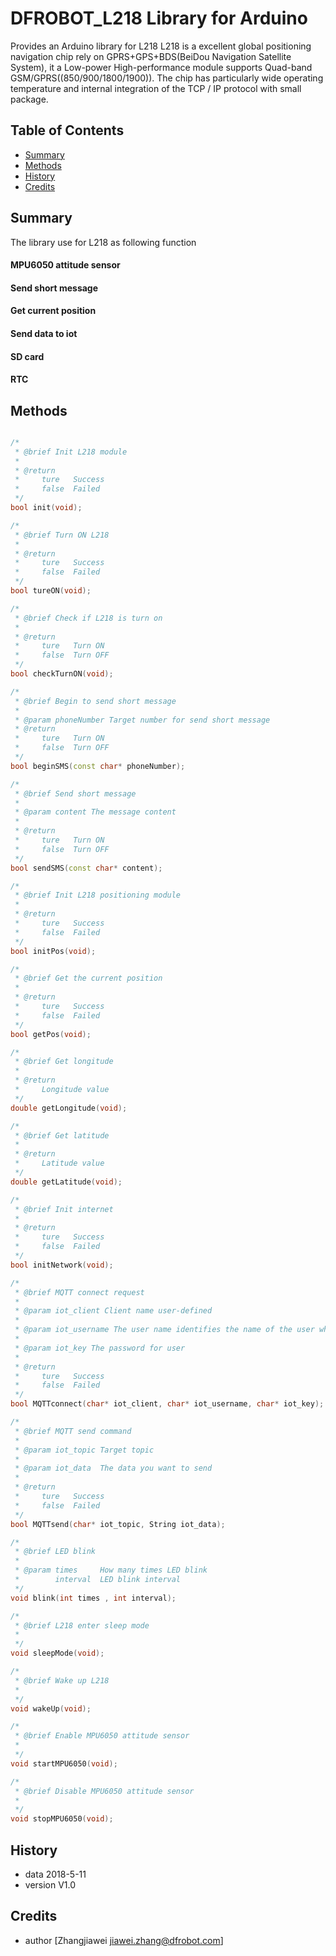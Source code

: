 # DFROBOT_L218 Library for Arduino
Provides an Arduino library for L218
  L218 is a excellent global positioning navigation chip rely on GPRS+GPS+BDS(BeiDou Navigation Satellite System), it a Low-power High-performance module 
supports Quad-band GSM/GPRS((850/900/1800/1900)). The chip has particularly wide operating temperature and internal integration of the TCP / IP protocol with 
small package.

## Table of Contents

* [Summary](#summary)
* [Methods](#methods)
* [History](#history)
* [Credits](#credits)
<snippet>
<content>

## Summary

The library use for L218 as following function

#### MPU6050 attitude sensor
#### Send short message
#### Get current position
#### Send data to iot
#### SD card
#### RTC
#### 

## Methods
```C++

/*
 * @brief Init L218 module
 *
 * @return
 *     ture   Success
 *     false  Failed
 */
bool init(void);

/*
 * @brief Turn ON L218
 *
 * @return
 *     ture   Success
 *     false  Failed
 */
bool tureON(void);

/*
 * @brief Check if L218 is turn on
 *
 * @return
 *     ture   Turn ON 
 *     false  Turn OFF
 */
bool checkTurnON(void);

/*
 * @brief Begin to send short message
 *
 * @param phoneNumber Target number for send short message
 * @return
 *     ture   Turn ON 
 *     false  Turn OFF
 */
bool beginSMS(const char* phoneNumber);

/*
 * @brief Send short message
 *
 * @param content The message content
 *
 * @return
 *     ture   Turn ON 
 *     false  Turn OFF
 */
bool sendSMS(const char* content);

/*
 * @brief Init L218 positioning module
 *
 * @return
 *     ture   Success
 *     false  Failed
 */
bool initPos(void);

/*
 * @brief Get the current position
 *
 * @return
 *     ture   Success
 *     false  Failed
 */
bool getPos(void);

/*
 * @brief Get longitude
 *
 * @return
 *     Longitude value
 */
double getLongitude(void);

/*
 * @brief Get latitude
 *
 * @return
 *     Latitude value
 */
double getLatitude(void);

/*
 * @brief Init internet
 *
 * @return
 *     ture   Success
 *     false  Failed
 */
bool initNetwork(void);

/*
 * @brief MQTT connect request
 *
 * @param iot_client Client name user-defined
 *
 * @param iot_username The user name identifies the name of the user who is connecting
 *
 * @param iot_key The password for user
 *
 * @return
 *     ture   Success
 *     false  Failed
 */
bool MQTTconnect(char* iot_client, char* iot_username, char* iot_key);

/*
 * @brief MQTT send command
 *
 * @param iot_topic Target topic
 *
 * @param iot_data  The data you want to send
 *
 * @return
 *     ture   Success
 *     false  Failed
 */
bool MQTTsend(char* iot_topic, String iot_data);

/*
 * @brief LED blink
 *
 * @param times     How many times LED blink
 *        interval  LED blink interval
 */
void blink(int times , int interval);

/*
 * @brief L218 enter sleep mode
 *
 */
void sleepMode(void);

/*
 * @brief Wake up L218
 *
 */
void wakeUp(void);

/*
 * @brief Enable MPU6050 attitude sensor
 *
 */
void startMPU6050(void);

/*
 * @brief Disable MPU6050 attitude sensor
 *
 */
void stopMPU6050(void);

```

## History

- data 2018-5-11
- version V1.0

## Credits

- author [Zhangjiawei  <jiawei.zhang@dfrobot.com>]